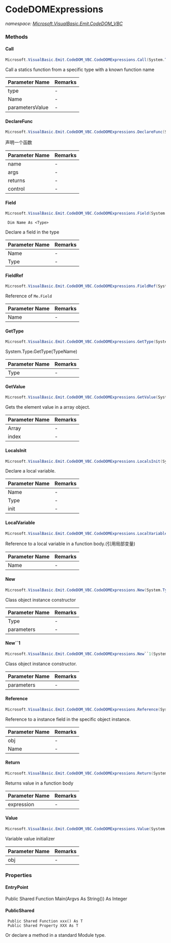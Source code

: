 ﻿# CodeDOMExpressions
_namespace: [Microsoft.VisualBasic.Emit.CodeDOM_VBC](./index.md)_





### Methods

#### Call
```csharp
Microsoft.VisualBasic.Emit.CodeDOM_VBC.CodeDOMExpressions.Call(System.Type,System.String,System.Object[])
```
Call a statics function from a specific type with a known function name

|Parameter Name|Remarks|
|--------------|-------|
|type|-|
|Name|-|
|parametersValue|-|


#### DeclareFunc
```csharp
Microsoft.VisualBasic.Emit.CodeDOM_VBC.CodeDOMExpressions.DeclareFunc(System.String,System.Collections.Generic.Dictionary{System.String,System.Type},System.Type,System.CodeDom.MemberAttributes)
```
声明一个函数

|Parameter Name|Remarks|
|--------------|-------|
|name|-|
|args|-|
|returns|-|
|control|-|


#### Field
```csharp
Microsoft.VisualBasic.Emit.CodeDOM_VBC.CodeDOMExpressions.Field(System.String,System.Type)
```
```
 Dim Name As <Type>
 ```
 
 Declare a field in the type

|Parameter Name|Remarks|
|--------------|-------|
|Name|-|
|Type|-|


#### FieldRef
```csharp
Microsoft.VisualBasic.Emit.CodeDOM_VBC.CodeDOMExpressions.FieldRef(System.String)
```
Reference of ``Me.Field``

|Parameter Name|Remarks|
|--------------|-------|
|Name|-|


#### GetType
```csharp
Microsoft.VisualBasic.Emit.CodeDOM_VBC.CodeDOMExpressions.GetType(System.Type)
```
System.Type.GetType(TypeName)

|Parameter Name|Remarks|
|--------------|-------|
|Type|-|


#### GetValue
```csharp
Microsoft.VisualBasic.Emit.CodeDOM_VBC.CodeDOMExpressions.GetValue(System.CodeDom.CodeExpression,System.Int32)
```
Gets the element value in a array object.

|Parameter Name|Remarks|
|--------------|-------|
|Array|-|
|index|-|


#### LocalsInit
```csharp
Microsoft.VisualBasic.Emit.CodeDOM_VBC.CodeDOMExpressions.LocalsInit(System.String,System.Type,System.Object)
```
Declare a local variable.

|Parameter Name|Remarks|
|--------------|-------|
|Name|-|
|Type|-|
|init|-|


#### LocalVariable
```csharp
Microsoft.VisualBasic.Emit.CodeDOM_VBC.CodeDOMExpressions.LocalVariable(System.String)
```
Reference to a local variable in a function body.(引用局部变量)

|Parameter Name|Remarks|
|--------------|-------|
|Name|-|


#### New
```csharp
Microsoft.VisualBasic.Emit.CodeDOM_VBC.CodeDOMExpressions.New(System.Type,System.CodeDom.CodeExpression[])
```
Class object instance constructor

|Parameter Name|Remarks|
|--------------|-------|
|Type|-|
|parameters|-|


#### New``1
```csharp
Microsoft.VisualBasic.Emit.CodeDOM_VBC.CodeDOMExpressions.New``1(System.Object[])
```
Class object instance constructor.

|Parameter Name|Remarks|
|--------------|-------|
|parameters|-|


#### Reference
```csharp
Microsoft.VisualBasic.Emit.CodeDOM_VBC.CodeDOMExpressions.Reference(System.CodeDom.CodeExpression,System.String)
```
Reference to a instance field in the specific object instance.

|Parameter Name|Remarks|
|--------------|-------|
|obj|-|
|Name|-|


#### Return
```csharp
Microsoft.VisualBasic.Emit.CodeDOM_VBC.CodeDOMExpressions.Return(System.CodeDom.CodeExpression)
```
Returns value in a function body

|Parameter Name|Remarks|
|--------------|-------|
|expression|-|


#### Value
```csharp
Microsoft.VisualBasic.Emit.CodeDOM_VBC.CodeDOMExpressions.Value(System.Object)
```
Variable value initializer

|Parameter Name|Remarks|
|--------------|-------|
|obj|-|



### Properties

#### EntryPoint
Public Shared Function Main(Argvs As String()) As Integer
#### PublicShared
```
 Public Shared Function xxx() As T
 Public Shared Property XXX As T
 ```
 
 Or declare a method in a standard Module type.
